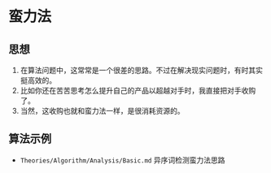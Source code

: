# 蛮力法


## 思想
1. 在算法问题中，这常常是一个很差的思路。不过在解决现实问题时，有时其实挺高效的。
2. 比如你还在苦苦思考怎么提升自己的产品以超越对手时，我直接把对手收购了。
3. 当然，这收购也就和蛮力法一样，是很消耗资源的。


## 算法示例
* `Theories/Algorithm/Analysis/Basic.md` 异序词检测蛮力法思路